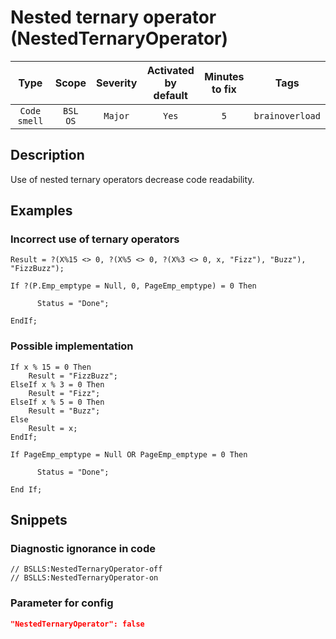 # Nested ternary operator (NestedTernaryOperator)

|     Type     |        Scope        | Severity |    Activated<br>by default    |    Minutes<br>to fix    |      Tags       |
|:------------:|:-------------------:|:--------:|:-----------------------------:|:-----------------------:|:---------------:|
| `Code smell` |    `BSL`<br>`OS`    | `Major`  |             `Yes`             |           `5`           | `brainoverload` |

<!-- Блоки выше заполняются автоматически, не трогать -->
## Description

Use of nested ternary operators decrease code readability.

## Examples

### Incorrect use of ternary operators

```bsl
Result = ?(X%15 <> 0, ?(X%5 <> 0, ?(X%3 <> 0, x, "Fizz"), "Buzz"), "FizzBuzz"); 
```

```bsl
If ?(P.Emp_emptype = Null, 0, PageEmp_emptype) = 0 Then

      Status = "Done";

EndIf;
```

### Possible implementation

```bsl
If x % 15 = 0 Then
    Result = "FizzBuzz";
ElseIf x % 3 = 0 Then
    Result = "Fizz";
ElseIf x % 5 = 0 Then
    Result = "Buzz";
Else
    Result = x;
EndIf;
```

```bsl
If PageEmp_emptype = Null OR PageEmp_emptype = 0 Then

      Status = "Done";

End If;
```

## Snippets

<!-- Блоки ниже заполняются автоматически, не трогать -->
### Diagnostic ignorance in code

```bsl
// BSLLS:NestedTernaryOperator-off
// BSLLS:NestedTernaryOperator-on
```

### Parameter for config

```json
"NestedTernaryOperator": false
```
